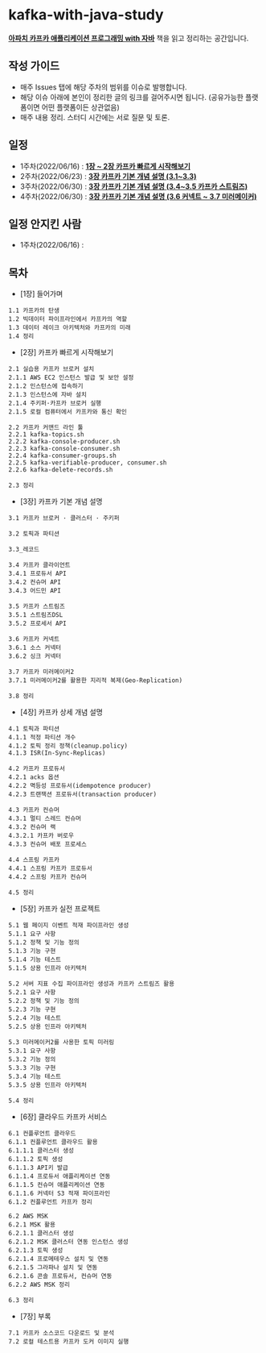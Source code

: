 # kafka-with-java-study

[**아파치 카프카 애플리케이션 프로그래밍 with 자바**](http://www.yes24.com/Product/Goods/99122569) 책을 읽고 정리하는 공간입니다.

## 작성 가이드
* 매주 Issues 탭에 해당 주차의 범위를 이슈로 발행합니다.
* 해당 이슈 아래에 본인이 정리한 글의 링크를 걸어주시면 됩니다. (공유가능한 플랫폼이면 어떤 플랫폼이든 상관없음)
* 매주 내용 정리. 스터디 시간에는 서로 질문 및 토론.

## 일정
* 1주차(2022/06/16) : [**1장 ~ 2장 카프카 빠르게 시작해보기**](https://github.com/hmg0616/kafka-with-java-study/issues/1)
* 2주차(2022/06/23) : [**3장 카프카 기본 개념 설명 (3.1~3.3)**](https://github.com/hmg0616/kafka-with-java-study/issues/2)
* 3주차(2022/06/30) : [**3장 카프카 기본 개념 설명 (3.4~3.5 카프카 스트림즈)**](https://github.com/hmg0616/kafka-with-java-study/issues/3)
* 4주차(2022/06/30) : [**3장 카프카 기본 개념 설명 (3.6 커넥트 ~ 3.7 미러메이커)**](https://github.com/hmg0616/kafka-with-java-study/issues/4)


## 일정 안지킨 사람
* 1주차(2022/06/16) : 

## 목차

* [1장] 들어가며
```
1.1 카프카의 탄생
1.2 빅데이터 파이프라인에서 카프카의 역할
1.3 데이터 레이크 아키텍처와 카프카의 미래
1.4 정리
```

* [2장] 카프카 빠르게 시작해보기
```
2.1 실습용 카프카 브로커 설치
2.1.1 AWS EC2 인스턴스 발급 및 보안 설정
2.1.2 인스턴스에 접속하기
2.1.3 인스턴스에 자바 설치
2.1.4 주키퍼·카프카 브로커 실행
2.1.5 로컬 컴퓨터에서 카프카와 통신 확인

2.2 카프카 커맨드 라인 툴
2.2.1 kafka-topics.sh
2.2.2 kafka-console-producer.sh
2.2.3 kafka-console-consumer.sh
2.2.4 kafka-consumer-groups.sh
2.2.5 kafka-verifiable-producer, consumer.sh
2.2.6 kafka-delete-records.sh

2.3 정리
```

* [3장] 카프카 기본 개념 설명
```
3.1 카프카 브로커 · 클러스터 · 주키퍼

3.2 토픽과 파티션

3.3_레코드

3.4 카프카 클라이언트
3.4.1 프로듀서 API
3.4.2 컨슈머 API
3.4.3 어드민 API

3.5 카프카 스트림즈
3.5.1 스트림즈DSL
3.5.2 프로세서 API

3.6 카프카 커넥트
3.6.1 소스 커넥터
3.6.2 싱크 커넥터

3.7 카프카 미러메이커2
3.7.1 미러메이커2를 활용한 지리적 복제(Geo-Replication)

3.8 정리
```

* [4장] 카프카 상세 개념 설명
```
4.1 토픽과 파티션
4.1.1 적정 파티션 개수
4.1.2 토픽 정리 정책(cleanup.policy)
4.1.3 ISR(In-Sync-Replicas)

4.2 카프카 프로듀서
4.2.1 acks 옵션
4.2.2 멱등성 프로듀서(idempotence producer)
4.2.3 트랜잭션 프로듀서(transaction producer)

4.3 카프카 컨슈머
4.3.1 멀티 스레드 컨슈머
4.3.2 컨슈머 랙
4.3.2.1 카프카 버로우
4.3.3 컨슈머 배포 프로세스

4.4 스프링 카프카
4.4.1 스프링 카프카 프로듀서
4.4.2 스프링 카프카 컨슈머

4.5 정리
```

* [5장] 카프카 실전 프로젝트
```
5.1 웹 페이지 이벤트 적재 파이프라인 생성
5.1.1 요구 사항
5.1.2 정책 및 기능 정의
5.1.3 기능 구현
5.1.4 기능 테스트
5.1.5 상용 인프라 아키텍처

5.2 서버 지표 수집 파이프라인 생성과 카프카 스트림즈 활용
5.2.1 요구 사항
5.2.2 정책 및 기능 정의
5.2.3 기능 구현
5.2.4 기능 테스트
5.2.5 상용 인프라 아키텍처

5.3 미러메이커2를 사용한 토픽 미러링
5.3.1 요구 사항
5.3.2 기능 정의
5.3.3 기능 구현
5.3.4 기능 테스트
5.3.5 상용 인프라 아키텍처

5.4 정리
```

* [6장] 클라우드 카프카 서비스
```
6.1 컨플루언트 클라우드
6.1.1 컨플루언트 클라우드 활용
6.1.1.1 클러스터 생성
6.1.1.2 토픽 생성
6.1.1.3 API키 발급
6.1.1.4 프로듀서 애플리케이션 연동
6.1.1.5 컨슈머 애플리케이션 연동
6.1.1.6 커넥터 S3 적재 파이프라인
6.1.2 컨플루언트 카프카 정리

6.2 AWS MSK
6.2.1 MSK 활용
6.2.1.1 클러스터 생성
6.2.1.2 MSK 클러스터 연동 인스턴스 생성
6.2.1.3 토픽 생성
6.2.1.4 프로메테우스 설치 및 연동
6.2.1.5 그라파나 설치 및 연동
6.2.1.6 콘솔 프로듀서, 컨슈머 연동
6.2.2 AWS MSK 정리

6.3 정리
```

* [7장] 부록
```
7.1 카프카 소스코드 다운로드 및 분석
7.2 로컬 테스트용 카프카 도커 이미지 실행
```
